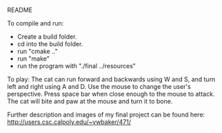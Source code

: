 README

To compile and run:
 - Create a build folder.
 - cd into the build folder.
 - run "cmake .."
 - run "make"
 - run the program with "./final ../resources"

To play:
The cat can run forward and backwards using W and S, and turn left and right using A and D.  Use the mouse to change the user's perspective.  Press space bar when close enough to the mouse to attack.  The cat will bite and paw at the mouse and turn it to bone.  

Further description and images of my final project can be found here:
http://users.csc.calpoly.edu/~vwbaker/471/ 
